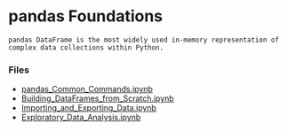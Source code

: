# pandas Foundations

```pandas DataFrame is the most widely used in-memory representation of complex data collections within Python.```

### Files

* [pandas_Common_Commands.ipynb](https://github.com/Rion5/Python_Data_Science/blob/master/pandas/pandas_Foundations/pandas_Common_Commands.ipynb)
* [Building_DataFrames_from_Scratch.ipynb](https://github.com/Rion5/Python_Data_Science/blob/master/pandas/pandas_Foundations/Building_DataFrames_from_Scratch.ipynb)
* [Importing_and_Exporting_Data.ipynb](https://github.com/Rion5/Python_Data_Science/blob/master/pandas/pandas_Foundations/Importing_and_Exporting_Data.ipynb)
* [Exploratory_Data_Analysis.ipynb](https://github.com/Rion5/Python_Data_Science/blob/master/pandas/pandas_Foundations/Exploratory_Data_Analysis.ipynb)
